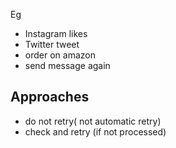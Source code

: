 Eg 
- Instagram likes
- Twitter tweet
- order on amazon
- send message again
 
## Approaches
- do not retry( not automatic retry)
- check and retry (if not processed)


